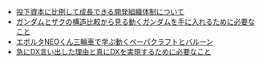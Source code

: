 * [投下資本に比例して成長できる開発組織体制について](https://www.youtube.com/watch?v=WCPjukfig8M)
* [ガンダムとザクの構造比較から見る動くガンダムを手に入れるために必要なこと](https://www.youtube.com/watch?v=7i141awtC1E)
* [エボルタNEOくん三輪車で学ぶ動くペーパクラフトとバルーン](https://www.youtube.com/watch?v=hK3GWB0zWhc)
* [急にDX言い出した理由と真にDXを実現するために必要なこと](https://www.youtube.com/watch?v=BlDkpW3PcRI)
